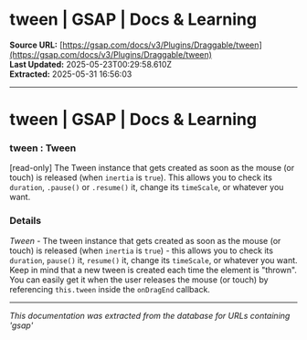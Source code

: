 # tween | GSAP | Docs & Learning

**Source URL:** [https://gsap.com/docs/v3/Plugins/Draggable/tween](https://gsap.com/docs/v3/Plugins/Draggable/tween)  
**Last Updated:** 2025-05-23T00:29:58.610Z  
**Extracted:** 2025-05-31 16:56:03

---

# tween | GSAP | Docs & Learning

### tween : Tween

\[read-only\] The Tween instance that gets created as soon as the mouse (or touch) is released (when `inertia` is `true`). This allows you to check its `duration`, `.pause()` or `.resume()` it, change its `timeScale`, or whatever you want.

### Details[​](#details "Direct link to Details")

_Tween_ - The tween instance that gets created as soon as the mouse (or touch) is released (when `inertia` is `true`) - this allows you to check its `duration`, `pause()` it, `resume()` it, change its `timeScale`, or whatever you want. Keep in mind that a new tween is created each time the element is "thrown". You can easily get it when the user releases the mouse (or touch) by referencing `this.tween` inside the `onDragEnd` callback.

---

*This documentation was extracted from the database for URLs containing 'gsap'*
